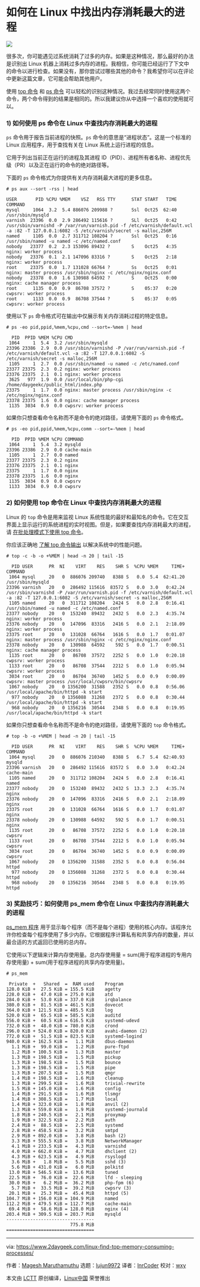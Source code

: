 [#]: collector: (lujun9972)
[#]: translator: (lnrCoder)
[#]: reviewer: (wxy)
[#]: publisher: (wxy)
[#]: url: (https://linux.cn/article-11542-1.html)
[#]: subject: (How to Find Out Top Memory Consuming Processes in Linux)
[#]: via: (https://www.2daygeek.com/linux-find-top-memory-consuming-processes/)
[#]: author: (Magesh Maruthamuthu https://www.2daygeek.com/author/magesh/)

如何在 Linux 中找出内存消耗最大的进程
======

![](https://img.linux.net.cn/data/attachment/album/201911/06/110149r81efjx12afjat7f.jpg)

很多次，你可能遇见过系统消耗了过多的内存。如果是这种情况，那么最好的办法是识别出 Linux 机器上消耗过多内存的进程。我相信，你可能已经运行了下文中的命令以进行检查。如果没有，那你尝试过哪些其他的命令？我希望你可以在评论中更新这篇文章，它可能会帮助其他用户。

使用 [top 命令][1] 和 [ps 命令][2] 可以轻松的识别这种情况。我过去经常同时使用这两个命令，两个命令得到的结果是相同的。所以我建议你从中选择一个喜欢的使用就可以。

### 1) 如何使用 ps 命令在 Linux 中查找内存消耗最大的进程

`ps` 命令用于报告当前进程的快照。`ps` 命令的意思是“进程状态”。这是一个标准的 Linux 应用程序，用于查找有关在 Linux 系统上运行进程的信息。

它用于列出当前正在运行的进程及其进程 ID（PID）、进程所有者名称、进程优先级（PR）以及正在运行的命令的绝对路径等。

下面的 `ps` 命令格式为你提供有关内存消耗最大进程的更多信息。

```
# ps aux --sort -rss | head

USER       PID %CPU %MEM    VSZ   RSS TTY      STAT START   TIME COMMAND
mysql     1064  3.2  5.4 886076 209988 ?       Ssl  Oct25  62:40 /usr/sbin/mysqld
varnish  23396  0.0  2.9 286492 115616 ?       SLl  Oct25   0:42 /usr/sbin/varnishd -P /var/run/varnish.pid -f /etc/varnish/default.vcl -a :82 -T 127.0.0.1:6082 -S /etc/varnish/secret -s malloc,256M
named     1105  0.0  2.7 311712 108204 ?       Ssl  Oct25   0:16 /usr/sbin/named -u named -c /etc/named.conf
nobody   23377  0.2  2.3 153096 89432 ?        S    Oct25   4:35 nginx: worker process
nobody   23376  0.1  2.1 147096 83316 ?        S    Oct25   2:18 nginx: worker process
root     23375  0.0  1.7 131028 66764 ?        Ss   Oct25   0:01 nginx: master process /usr/sbin/nginx -c /etc/nginx/nginx.conf
nobody   23378  0.0  1.6 130988 64592 ?        S    Oct25   0:00 nginx: cache manager process
root      1135  0.0  0.9  86708 37572 ?        S    05:37   0:20 cwpsrv: worker process
root      1133  0.0  0.9  86708 37544 ?        S    05:37   0:05 cwpsrv: worker process
```

使用以下 `ps` 命令格式可在输出中仅展示有关内存消耗过程的特定信息。

```
# ps -eo pid,ppid,%mem,%cpu,cmd --sort=-%mem | head

  PID  PPID %MEM %CPU CMD
 1064     1  5.4  3.2 /usr/sbin/mysqld
23396 23386  2.9  0.0 /usr/sbin/varnishd -P /var/run/varnish.pid -f /etc/varnish/default.vcl -a :82 -T 127.0.0.1:6082 -S /etc/varnish/secret -s malloc,256M
 1105     1  2.7  0.0 /usr/sbin/named -u named -c /etc/named.conf
23377 23375  2.3  0.2 nginx: worker process
23376 23375  2.1  0.1 nginx: worker process
 3625   977  1.9  0.0 /usr/local/bin/php-cgi /home/daygeekc/public_html/index.php
23375     1  1.7  0.0 nginx: master process /usr/sbin/nginx -c /etc/nginx/nginx.conf
23378 23375  1.6  0.0 nginx: cache manager process
 1135  3034  0.9  0.0 cwpsrv: worker process
```

如果你只想查看命令名称而不是命令的绝对路径，请使用下面的 `ps` 命令格式。

```
# ps -eo pid,ppid,%mem,%cpu,comm --sort=-%mem | head

  PID  PPID %MEM %CPU COMMAND
 1064     1  5.4  3.2 mysqld
23396 23386  2.9  0.0 cache-main
 1105     1  2.7  0.0 named
23377 23375  2.3  0.2 nginx
23376 23375  2.1  0.1 nginx
23375     1  1.7  0.0 nginx
23378 23375  1.6  0.0 nginx
 1135  3034  0.9  0.0 cwpsrv
 1133  3034  0.9  0.0 cwpsrv
```

### 2) 如何使用 top 命令在 Linux 中查找内存消耗最大的进程

Linux 的 `top` 命令是用来监视 Linux 系统性能的最好和最知名的命令。它在交互界面上显示运行的系统进程的实时视图。但是，如果要查找内存消耗最大的进程，请 [在批处理模式下使用 top 命令][3]。

你应该正确地 [了解 top 命令输出][4] 以解决系统中的性能问题。

```
# top -c -b -o +%MEM | head -n 20 | tail -15

  PID USER      PR  NI    VIRT    RES    SHR S  %CPU %MEM     TIME+ COMMAND
 1064 mysql     20   0  886076 209740   8388 S   0.0  5.4  62:41.20 /usr/sbin/mysqld
23396 varnish   20   0  286492 115616  83572 S   0.0  3.0   0:42.24 /usr/sbin/varnishd -P /var/run/varnish.pid -f /etc/varnish/default.vcl -a :82 -T 127.0.0.1:6082 -S /etc/varnish/secret -s malloc,256M
 1105 named     20   0  311712 108204   2424 S   0.0  2.8   0:16.41 /usr/sbin/named -u named -c /etc/named.conf
23377 nobody    20   0  153240  89432   2432 S   0.0  2.3   4:35.74 nginx: worker process
23376 nobody    20   0  147096  83316   2416 S   0.0  2.1   2:18.09 nginx: worker process
23375 root      20   0  131028  66764   1616 S   0.0  1.7   0:01.07 nginx: master process /usr/sbin/nginx -c /etc/nginx/nginx.conf
23378 nobody    20   0  130988  64592    592 S   0.0  1.7   0:00.51 nginx: cache manager process
 1135 root      20   0   86708  37572   2252 S   0.0  1.0   0:20.18 cwpsrv: worker process
 1133 root      20   0   86708  37544   2212 S   0.0  1.0   0:05.94 cwpsrv: worker process
 3034 root      20   0   86704  36740   1452 S   0.0  0.9   0:00.09 cwpsrv: master process /usr/local/cwpsrv/bin/cwpsrv
 1067 nobody    20   0 1356200  31588   2352 S   0.0  0.8   0:56.06 /usr/local/apache/bin/httpd -k start
  977 nobody    20   0 1356088  31268   2372 S   0.0  0.8   0:30.44 /usr/local/apache/bin/httpd -k start
  968 nobody    20   0 1356216  30544   2348 S   0.0  0.8   0:19.95 /usr/local/apache/bin/httpd -k start
```

如果你只想查看命令名称而不是命令的绝对路径，请使用下面的 `top` 命令格式。

```
# top -b -o +%MEM | head -n 20 | tail -15

  PID USER      PR  NI    VIRT    RES    SHR S  %CPU %MEM     TIME+ COMMAND
 1064 mysql     20   0  886076 210340   8388 S   6.7  5.4  62:40.93 mysqld
23396 varnish   20   0  286492 115616  83572 S   0.0  3.0   0:42.24 cache-main
 1105 named     20   0  311712 108204   2424 S   0.0  2.8   0:16.41 named
23377 nobody    20   0  153240  89432   2432 S  13.3  2.3   4:35.74 nginx
23376 nobody    20   0  147096  83316   2416 S   0.0  2.1   2:18.09 nginx
23375 root      20   0  131028  66764   1616 S   0.0  1.7   0:01.07 nginx
23378 nobody    20   0  130988  64592    592 S   0.0  1.7   0:00.51 nginx
 1135 root      20   0   86708  37572   2252 S   0.0  1.0   0:20.18 cwpsrv
 1133 root      20   0   86708  37544   2212 S   0.0  1.0   0:05.94 cwpsrv
 3034 root      20   0   86704  36740   1452 S   0.0  0.9   0:00.09 cwpsrv
 1067 nobody    20   0 1356200  31588   2352 S   0.0  0.8   0:56.04 httpd
  977 nobody    20   0 1356088  31268   2372 S   0.0  0.8   0:30.44 httpd
  968 nobody    20   0 1356216  30544   2348 S   0.0  0.8   0:19.95 httpd
```

### 3) 奖励技巧：如何使用 ps_mem 命令在 Linux 中查找内存消耗最大的进程

[ps_mem 程序][5] 用于显示每个程序（而不是每个进程）使用的核心内存。该程序允许你检查每个程序使用了多少内存。它根据程序计算私有和共享内存的数量，并以最合适的方式返回已使用的总内存。

它使用以下逻辑来计算内存使用量。总内存使用量 = sum(用于程序进程的专用内存使用量) + sum(用于程序进程的共享内存使用量)。

```
# ps_mem

 Private  +   Shared  =  RAM used    Program
128.0 KiB +  27.5 KiB = 155.5 KiB    agetty
228.0 KiB +  47.0 KiB = 275.0 KiB    atd
284.0 KiB +  53.0 KiB = 337.0 KiB    irqbalance
380.0 KiB +  81.5 KiB = 461.5 KiB    dovecot
364.0 KiB + 121.5 KiB = 485.5 KiB    log
520.0 KiB +  65.5 KiB = 585.5 KiB    auditd
556.0 KiB +  60.5 KiB = 616.5 KiB    systemd-udevd
732.0 KiB +  48.0 KiB = 780.0 KiB    crond
296.0 KiB + 524.0 KiB = 820.0 KiB    avahi-daemon (2)
772.0 KiB +  51.5 KiB = 823.5 KiB    systemd-logind
940.0 KiB + 162.5 KiB =   1.1 MiB    dbus-daemon
  1.1 MiB +  99.0 KiB =   1.2 MiB    pure-ftpd
  1.2 MiB + 100.5 KiB =   1.3 MiB    master
  1.3 MiB + 198.5 KiB =   1.5 MiB    pickup
  1.3 MiB + 198.5 KiB =   1.5 MiB    bounce
  1.3 MiB + 198.5 KiB =   1.5 MiB    pipe
  1.3 MiB + 207.5 KiB =   1.5 MiB    qmgr
  1.4 MiB + 198.5 KiB =   1.6 MiB    cleanup
  1.3 MiB + 299.5 KiB =   1.6 MiB    trivial-rewrite
  1.5 MiB + 145.0 KiB =   1.6 MiB    config
  1.4 MiB + 291.5 KiB =   1.6 MiB    tlsmgr
  1.4 MiB + 308.5 KiB =   1.7 MiB    local
  1.4 MiB + 323.0 KiB =   1.8 MiB    anvil (2)
  1.3 MiB + 559.0 KiB =   1.9 MiB    systemd-journald
  1.8 MiB + 240.5 KiB =   2.1 MiB    proxymap
  1.9 MiB + 322.5 KiB =   2.2 MiB    auth
  2.4 MiB +  88.5 KiB =   2.5 MiB    systemd
  2.8 MiB + 458.5 KiB =   3.2 MiB    smtpd
  2.9 MiB + 892.0 KiB =   3.8 MiB    bash (2)
  3.3 MiB + 555.5 KiB =   3.8 MiB    NetworkManager
  4.1 MiB + 233.5 KiB =   4.3 MiB    varnishd
  4.0 MiB + 662.0 KiB =   4.7 MiB    dhclient (2)
  4.3 MiB + 623.5 KiB =   4.9 MiB    rsyslogd
  3.6 MiB +   1.8 MiB =   5.5 MiB    sshd (3)
  5.6 MiB + 431.0 KiB =   6.0 MiB    polkitd
 13.0 MiB + 546.5 KiB =  13.6 MiB    tuned
 22.5 MiB +  76.0 KiB =  22.6 MiB    lfd - sleeping
 30.0 MiB +   6.2 MiB =  36.2 MiB    php-fpm (6)
  5.7 MiB +  33.5 MiB =  39.2 MiB    cwpsrv (3)
 20.1 MiB +  25.3 MiB =  45.4 MiB    httpd (5)
104.7 MiB + 156.0 KiB = 104.9 MiB    named
112.2 MiB + 479.5 KiB = 112.7 MiB    cache-main
 69.4 MiB +  58.6 MiB = 128.0 MiB    nginx (4)
203.4 MiB + 309.5 KiB = 203.7 MiB    mysqld
---------------------------------
                        775.8 MiB
=================================
```

--------------------------------------------------------------------------------

via: https://www.2daygeek.com/linux-find-top-memory-consuming-processes/

作者：[Magesh Maruthamuthu][a]
选题：[lujun9972][b]
译者：[lnrCoder](https://github.com/lnrCoder)
校对：[wxy](https://github.com/wxy)

本文由 [LCTT](https://github.com/LCTT/TranslateProject) 原创编译，[Linux中国](https://linux.cn/) 荣誉推出

[a]: https://www.2daygeek.com/author/magesh/
[b]: https://github.com/lujun9972
[1]: https://www.2daygeek.com/linux-top-command-linux-system-performance-monitoring-tool/
[2]: https://www.2daygeek.com/linux-ps-command-find-running-process-monitoring/
[3]: https://linux.cn/article-11491-1.html
[4]: https://www.2daygeek.com/understanding-linux-top-command-output-usage/
[5]: https://www.2daygeek.com/ps_mem-report-core-memory-usage-accurately-in-linux/
